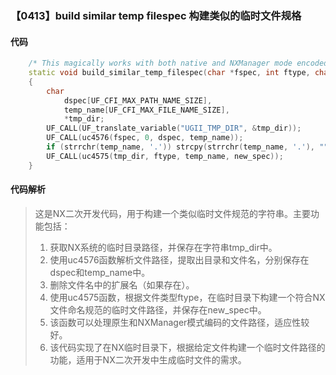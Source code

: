 ### 【0413】build similar temp filespec 构建类似的临时文件规格

#### 代码

```cpp
    /* This magically works with both native and NXManager mode encoded names! 译:这神奇地适用于原生和NXManager模式编码的名字！ */  
    static void build_similar_temp_filespec(char *fspec, int ftype, char *new_spec)  
    {  
        char  
            dspec[UF_CFI_MAX_PATH_NAME_SIZE],  
            temp_name[UF_CFI_MAX_FILE_NAME_SIZE],  
            *tmp_dir;  
        UF_CALL(UF_translate_variable("UGII_TMP_DIR", &tmp_dir));  
        UF_CALL(uc4576(fspec, 0, dspec, temp_name));  
        if (strrchr(temp_name, '.')) strcpy(strrchr(temp_name, '.'), "");  
        UF_CALL(uc4575(tmp_dir, ftype, temp_name, new_spec));  
    }

```

#### 代码解析

> 这是NX二次开发代码，用于构建一个类似临时文件规范的字符串。主要功能包括：
>
> 1. 获取NX系统的临时目录路径，并保存在字符串tmp_dir中。
> 2. 使用uc4576函数解析文件路径，提取出目录和文件名，分别保存在dspec和temp_name中。
> 3. 删除文件名中的扩展名（如果存在）。
> 4. 使用uc4575函数，根据文件类型ftype，在临时目录下构建一个符合NX文件命名规范的临时文件路径，并保存在new_spec中。
> 5. 该函数可以处理原生和NXManager模式编码的文件路径，适应性较好。
> 6. 该代码实现了在NX临时目录下，根据给定文件构建一个临时文件路径的功能，适用于NX二次开发中生成临时文件的需求。
>
